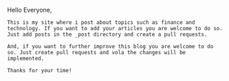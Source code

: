 Hello Everyone,

    This is my site where i post about topics such as finance and technology. If you want to add your articles you are welcome to do so. Just add posts in the _post directory and create a pull requests.

    And, if you want to further improve this blog you are welcome to do so. Just create pull requests and vola the changes will be implemented.

    Thanks for your time! 
